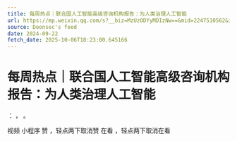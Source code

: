 ```yaml
---
title: 每周热点｜联合国人工智能高级咨询机构报告：为人类治理人工智能
url: https://mp.weixin.qq.com/s?__biz=MzUzODYyMDIzNw==&mid=2247510562&idx=1&sn=35a6480d0f2e0610a70e4bc66bba6ad8
source: Doonsec's feed
date: 2024-09-22
fetch_date: 2025-10-06T18:23:00.645166
---
```


# 每周热点｜联合国人工智能高级咨询机构报告：为人类治理人工智能

：
，
。

视频
小程序
赞
，轻点两下取消赞
在看
，轻点两下取消在看